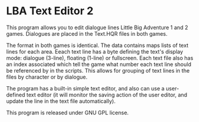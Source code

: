 # LBA Text Editor 2

This program allows you to edit dialogue lines Little Big Adventure 1 and 2 games.
Dialogues are placed in the Text.HQR files in both games.

The format in both games is identical. The data contains maps lists of text lines for each area. Eeach text line has a byte defining the text's display mode: dialogue (3-line), floating (1-line) or fullscreen. Each text file also has an index associated which tell the game what number each text line should be referenced by in the scripts. This allows for grouping of text lines in the files by character or by dialogue.

The program has a built-in simple text editor, and also can use a user-defined text editor (it will monitor the saving action of the user editor, and update the line in the text file automatically).

This program is released under GNU GPL license.
